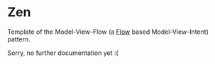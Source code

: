 # Zen

Template of the Model-View-Flow (a [Flow](https://kotlin.github.io/kotlinx.coroutines/kotlinx-coroutines-core/kotlinx.coroutines.flow/-flow/) based
Model-View-Intent) pattern.

Sorry, no further documentation yet :(
